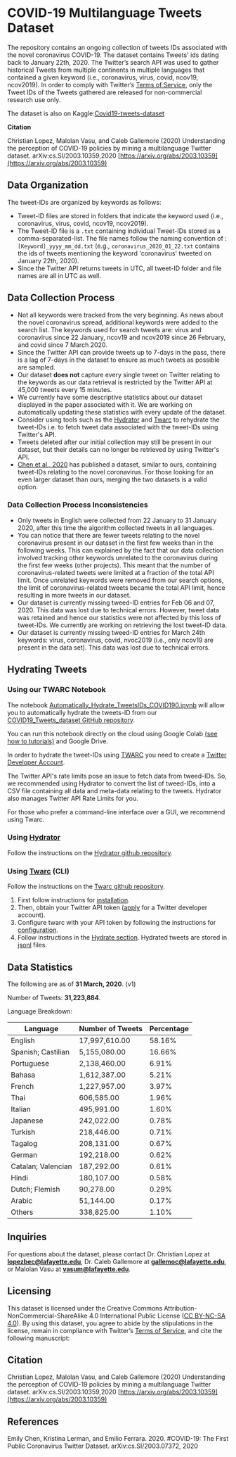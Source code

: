 # COVID-19 Multilanguage Tweets Dataset

The repository contains an ongoing collection of tweets IDs associated with the novel coronavirus COVID-19.
The dataset contains Tweets' ids dating back to January 22th, 2020. The Twitter’s search API was used to gather historical 
Tweets from multiple continents in multiple languages that contained a given keyword (i.e., coronavirus, virus, covid, ncov19, ncov2019).
In order to comply with Twitter’s [Terms of Service](https://developer.twitter.com/en/developer-terms/agreement-and-policy), 
 only  the Tweet IDs of the Tweets gathered are released for non-commercial research use only.
 
The dataset is also on Kaggle:[Covid19-tweets-dataset](https://www.kaggle.com/lopezbec/covid19-tweets-dataset)

**Citation**

Christian Lopez, Malolan Vasu, and Caleb Gallemore (2020) Understanding the perception of COVID-19 policies by mining a multilanguage Twitter dataset. arXiv:cs.SI/2003.10359,2020
[https://arxiv.org/abs/2003.10359](https://arxiv.org/abs/2003.10359)

 
## Data Organization
The tweet-IDs are organized by keywords as follows:
* Tweet-ID files are stored in folders that indicate the keyword used (i.e., coronavirus, virus, covid, ncov19, ncov2019). 
* The Tweet-ID file is a `.txt` containing individual Tweet-IDs stored as a comma-separated-list. The file names follow the naming convention of : `[Keyword]_yyyy_mm_dd.txt` (e.g., `coronavirus_2020_01_22.txt` contains the ids of tweets mentioning the keyword 'coronavirus' tweeted on January 22th, 2020).
* Since the Twitter API returns tweets in UTC, all tweet-ID folder and file names are all in UTC as well.


## Data Collection Process

* Not all keywords were tracked from the very beginning. As news about the novel coronavirus spread, additional keywords were added to the search list. The keywords used for search tweets are: virus and coronavirus since 22 January, ncov19 and ncov2019 since 26 February, and covid since 7 March 2020. 
* Since the Twitter API can provide tweets up to 7-days in the pass, there is a  lag of 7-days in the dataset to ensure as much tweets as possible are sampled.
* Our dataset **does not** capture every single tweet on Twitter relating to the keywords as our data retrieval is restricted by the Twitter API at 45,000 tweets every 15 minutes.
* We currently have some descriptive statistics about our dataset displayed in the paper associated with it. We are working on automatically updating these statistics with every update of the dataset.
* Consider using tools such as the [Hydrator](https://github.com/DocNow/hydrator) and [Twarc](https://github.com/DocNow/twarc) to rehydrate the tweet-IDs i.e. to fetch tweet data associated with the tweet-IDs using Twitter's API. 
* Tweets deleted after our initial collection may still be present in our dataset, but their details can no longer be retrieved by using Twitter's API.
* [Chen et al., 2020](#chen) has published a dataset, similar to ours, containing tweet-IDs relating to the novel coronavirus. For those looking for an even larger dataset than ours, merging the two datasets is a valid option.

### Data Collection Process Inconsistencies
* Only tweets in English were collected from 22 January to 31 January 2020, after this time the algorithm collected tweets in all languages. 
* You can notice that there are fewer tweets relating to the novel coronavirus present in our dataset in the first few weeks than in the following weeks. This can explained by the fact that our data collection involved tracking other keywords unrelated to the coronavirus during the first few weeks (other projects). This meant that the number of coronavirus-related tweets were limited at a fraction of the total API limit. Once unrelated keywords were removed from our search options, the limit of coronavirus-related tweets became the total API limit, hence resulting in more tweets in our dataset.
* Our dataset is currently missing tweed-ID entries for Feb 06 and 07, 2020. This data was lost due to technical errors. However, tweet data was retained and hence our statistics were not affected by this loss of tweet-IDs. We currently are working on retrieving the lost tweet-ID data.
* Our dataset is currently missing tweed-ID entries for March 24th keywords: virus, coronavirus, covid, nvoc2019 (i.e., only ncov19 are present in the data set). This data was lost due to technical errors.

## Hydrating Tweets

### Using our TWARC Notebook
The  notebook [Automatically_Hydrate_TweetsIDs_COVID190.ipynb](https://github.com/lopezbec/COVID19_Tweets_Dataset/blob/master/Automatically_Hydrate_TweetsIDs_COVID190.ipynb) will allow you to automatically hydrate the tweets-ID from our [COVID19_Tweets_dataset GitHub repository](https://github.com/lopezbec/COVID19_Tweets_Dataset).

You can run this notebook directly on the cloud using Google Colab [(see how to tutorials)]( https://colab.research.google.com/notebooks/welcome.ipynb#scrollTo=xitplqMNk_Hc) and Google Drive.

In order to hydrate the tweet-IDs using [TWARC](https://github.com/DocNow/twarc) you need to create a [Twitter Developer Account]( https://developer.twitter.com/en/apply-for-access).


The Twitter API's rate limits pose an issue to fetch data from tweed-IDs. So, we recommended using Hydrator to convert the list of tweed-IDs, into a CSV file containing all data and meta-data relating to the tweets. Hydrator also manages Twitter API Rate Limits for you. 

For those who prefer a command-line interface over a GUI, we recommend using Twarc.

### Using [Hydrator](https://github.com/DocNow/hydrator)
Follow the instructions on the [Hydrator github repository](https://github.com/DocNow/hydrator).

### Using [Twarc](https://github.com/DocNow/twarc) (CLI)
Follow the instructions on the [Twarc github repository](https://github.com/DocNow/twarc). 
1. First follow instructions for [installation](https://github.com/DocNow/twarc#Install). 
2. Then, obtain your Twitter API token ([apply](https://developer.twitter.com/en/apply-for-access) for a Twitter developer account).
3. Configure twarc with your API token by following the instructions for [configuration](https://github.com/DocNow/twarc#Quickstart).
4. Follow instructions in the [Hydrate section](https://github.com/DocNow/twarc#hydrate). Hydrated tweets are stored in [jsonl](http://jsonlines.org/) files. 


## Data Statistics

The following are as of **31 March, 2020**. (v1)

Number of Tweets: **31,223,884**.

Language Breakdown:


| Language           | Number of Tweets | Percentage |
|--------------------|------------------|------------|
| English            |  17,997,610.00   | 58.16%     |
| Spanish; Castilian |  5,155,080.00    | 16.66%     |
| Portuguese         |  2,138,460.00    | 6.91%      |
| Bahasa             |  1,612,387.00    | 5.21%      |
| French             |  1,227,957.00    | 3.97%      |
| Thai               |  606,585.00      | 1.96%      |
| Italian            |  495,991.00      | 1.60%      |
| Japanese           |  242,022.00      | 0.78%      |
| Turkish            |  218,446.00      | 0.71%      |
| Tagalog            |  208,131.00      | 0.67%      |
| German             |  192,218.00      | 0.62%      |
| Catalan; Valencian |  187,292.00      | 0.61%      |
| Hindi              |  180,107.00      | 0.58%      |
| Dutch; Flemish     |  90,278.00       | 0.29%      |
| Arabic             |  51,144.00       | 0.17%      |
| Others             |  338,825.00      | 1.10%      |

## Inquiries

For questions about the dataset, please contact Dr. Christian Lopez at **lopezbec@lafayette.edu**, Dr. Caleb Gallemore at **gallemoc@lafayette.edu**, or Malolan Vasu at **vasum@lafayette.edu**. 

## Licensing
This dataset is licensed under the Creative Commons Attribution-NonCommercial-ShareAlike 4.0 International Public License ([CC BY-NC-SA 4.0](https://creativecommons.org/licenses/by-nc-sa/4.0/)). By using this dataset, you agree to abide by the stipulations in the license, remain in compliance with Twitter’s [Terms of Service](https://developer.twitter.com/en/developer-terms/agreement-and-policy), and cite the following manuscript: 


## Citation

Christian Lopez, Malolan Vasu, and Caleb Gallemore (2020) Understanding the perception of COVID-19 policies by mining a multilanguage Twitter dataset. arXiv:cs.SI/2003.10359,2020
[https://arxiv.org/abs/2003.10359](https://arxiv.org/abs/2003.10359)
## References
 <a name="chen"></a> Emily Chen, Kristina Lerman, and Emilio Ferrara. 2020. #COVID-19: The First Public Coronavirus Twitter Dataset. arXiv:cs.SI/2003.07372, 2020

